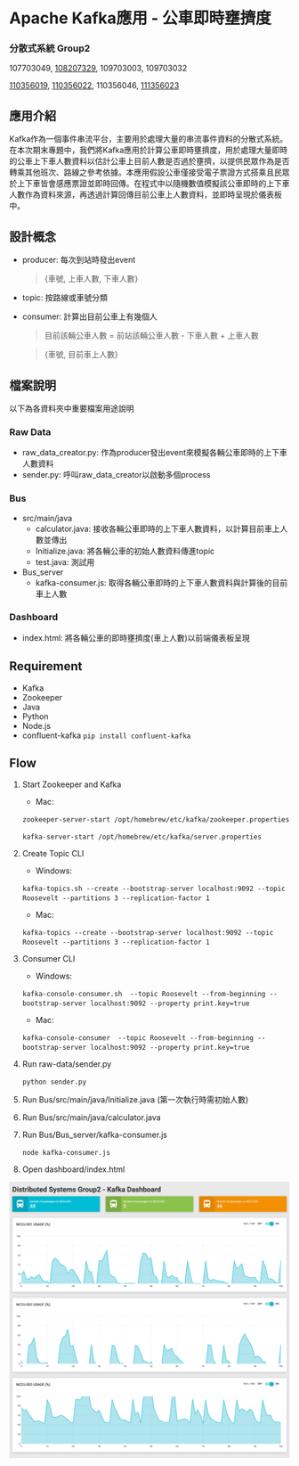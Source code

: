 # Apache Kafka應用 - 公車即時壅擠度

### 分散式系統 Group2

107703049, [108207329](https://github.com/xoxonut), 109703003, 109703032

[110356019](https://github.com/YiChingLLin), [110356022](https://github.com/dabaoku), 110356046, [111356023](https://github.com/106306067)

## 應用介紹
Kafka作為一個事件串流平台，主要用於處理大量的串流事件資料的分散式系統。在本次期末專題中，我們將Kafka應用於計算公車即時壅擠度，用於處理大量即時的公車上下車人數資料以估計公車上目前人數是否過於壅擠，以提供民眾作為是否轉乘其他班次、路線之參考依據。本應用假設公車僅接受電子票證方式搭乘且民眾於上下車皆會感應票證並即時回傳。在程式中以隨機數值模擬該公車即時的上下車人數作為資料來源，再透過計算回傳目前公車上人數資料，並即時呈現於儀表板中。

## 設計概念
- producer: 每次到站時發出event
    > {車號, 上車人數, 下車人數}
- topic: 按路線或車號分類
- consumer: 計算出目前公車上有幾個人 
    > 目前該輛公車人數 = 前站該輛公車人數 - 下車人數 + 上車人數

    > {車號, 目前車上人數}

## 檔案說明
以下為各資料夾中重要檔案用途說明
### Raw Data
- raw_data_creator.py: 作為producer發出event來模擬各輛公車即時的上下車人數資料
- sender.py: 呼叫raw_data_creator以啟動多個process

### Bus
- src/main/java
    - calculator.java: 接收各輛公車即時的上下車人數資料，以計算目前車上人數並傳出
    - Initialize.java: 將各輛公車的初始人數資料傳進topic
    - test.java: 測試用
- Bus_server
    - kafka-consumer.js: 取得各輛公車即時的上下車人數資料與計算後的目前車上人數

### Dashboard
- index.html: 將各輛公車的即時壅擠度(車上人數)以前端儀表板呈現

## Requirement
- Kafka
- Zookeeper
- Java
- Python
- Node.js
- confluent-kafka `pip install confluent-kafka`

## Flow
1. Start Zookeeper and Kafka
    - Mac: 

    `zookeeper-server-start /opt/homebrew/etc/kafka/zookeeper.properties`

    `kafka-server-start /opt/homebrew/etc/kafka/server.properties`

2. Create Topic CLI
    - Windows: 

    `kafka-topics.sh --create --bootstrap-server localhost:9092 --topic Roosevelt --partitions 3 --replication-factor 1`

    - Mac: 

    `kafka-topics --create --bootstrap-server localhost:9092 --topic Roosevelt --partitions 3 --replication-factor 1`

3. Consumer CLI
    - Windows: 
    
    `kafka-console-consumer.sh  --topic Roosevelt --from-beginning --bootstrap-server localhost:9092 --property print.key=true`

    - Mac: 
    
    `kafka-console-consumer  --topic Roosevelt --from-beginning --bootstrap-server localhost:9092 --property print.key=true`

4. Run raw-data/sender.py

    `python sender.py`

5. Run Bus/src/main/java/Initialize.java (第一次執行時需初始人數)
6. Run Bus/src/main/java/calculator.java
7. Run Bus/Bus_server/kafka-consumer.js

    `node kafka-consumer.js`

8. Open dashboard/index.html

![image](https://github.com/YiChingLLin/DistributedSystems_Group2/blob/readme/img/screencapture-dashboard.png)